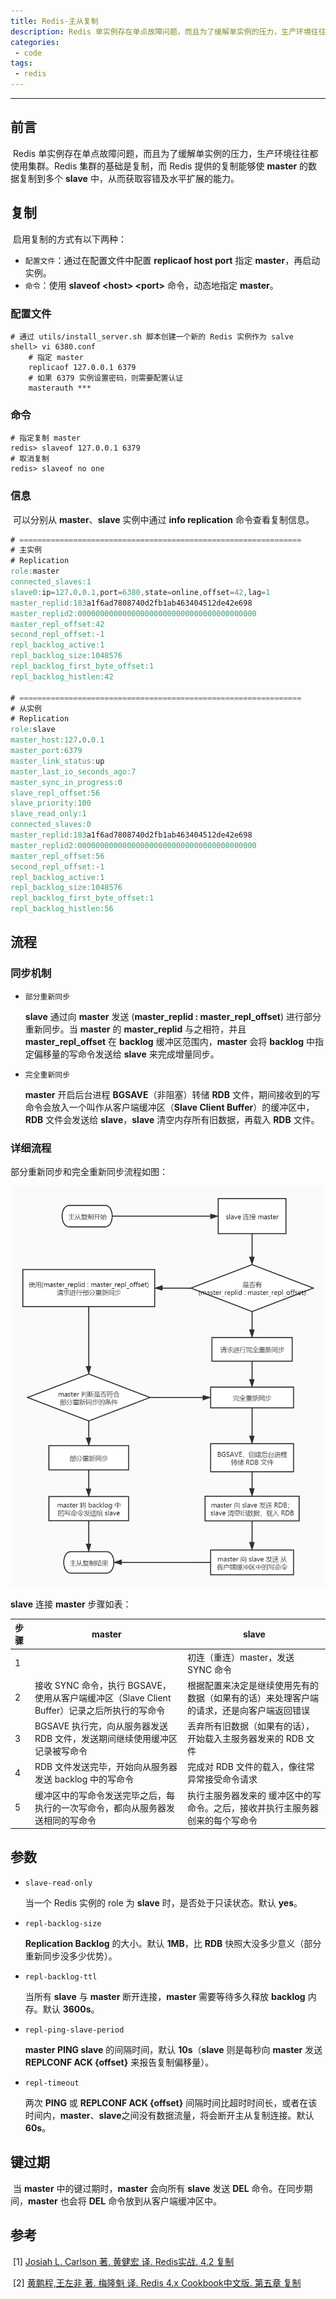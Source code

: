 ```yaml
---
title: Redis-主从复制
description: Redis 单实例存在单点故障问题，而且为了缓解单实例的压力，生产环境往往都使用集群。Redis 集群的基础是复制，而 Redis 提供的复制能够使主实例（master）的数据复制到多个从实例（slave）中，从而获取容错及水平扩展的能力。
categories: 
 - code
tags:
 - redis
---
```


------

## 前言

​	Redis 单实例存在单点故障问题，而且为了缓解单实例的压力，生产环境往往都使用集群。Redis 集群的基础是复制，而 Redis 提供的复制能够使 **master** 的数据复制到多个 **slave** 中，从而获取容错及水平扩展的能力。

## 复制

​	启用复制的方式有以下两种：

- `配置文件`：通过在配置文件中配置 **replicaof host port** 指定 **master**，再启动实例。
- `命令`：使用 **slaveof \<host\> \<port\>** 命令，动态地指定 **master**。

### 配置文件

```shell
# 通过 utils/install_server.sh 脚本创建一个新的 Redis 实例作为 salve
shell> vi 6380.conf
	# 指定 master
	replicaof 127.0.0.1 6379
	# 如果 6379 实例设置密码，则需要配置认证
	masterauth ***
```

### 命令

```shell
# 指定复制 master
redis> slaveof 127.0.0.1 6379
# 取消复制
redis> slaveof no one
```

### 信息

​	可以分别从 **master**、**slave** 实例中通过 **info replication** 命令查看复制信息。

```verilog
# ===============================================================
# 主实例
# Replication
role:master
connected_slaves:1
slave0:ip=127.0.0.1,port=6380,state=online,offset=42,lag=1
master_replid:183a1f6ad7808740d2fb1ab463404512de42e698
master_replid2:0000000000000000000000000000000000000000
master_repl_offset:42
second_repl_offset:-1
repl_backlog_active:1
repl_backlog_size:1048576
repl_backlog_first_byte_offset:1
repl_backlog_histlen:42

# ===============================================================
# 从实例
# Replication
role:slave
master_host:127.0.0.1
master_port:6379
master_link_status:up
master_last_io_seconds_ago:7
master_sync_in_progress:0
slave_repl_offset:56
slave_priority:100
slave_read_only:1
connected_slaves:0
master_replid:183a1f6ad7808740d2fb1ab463404512de42e698
master_replid2:0000000000000000000000000000000000000000
master_repl_offset:56
second_repl_offset:-1
repl_backlog_active:1
repl_backlog_size:1048576
repl_backlog_first_byte_offset:1
repl_backlog_histlen:56
```

## 流程

### 同步机制

- `部分重新同步`

  **slave** 通过向 **master** 发送 (**master_replid : master_repl_offset**) 进行部分重新同步。当 **master** 的 **master_replid** 与之相符，并且 **master_repl_offset** 在 **backlog** 缓冲区范围内，**master** 会将 **backlog** 中指定偏移量的写命令发送给 **slave** 来完成增量同步。

- `完全重新同步`

  **master** 开启后台进程 **BGSAVE**（非阻塞）转储 **RDB** 文件，期间接收到的写命令会放入一个叫作从客户端缓冲区（**Slave Client Buffer**）的缓冲区中，**RDB** 文件会发送给 **slave**，**slave** 清空内存所有旧数据，再载入 **RDB** 文件。

### 详细流程

部分重新同步和完全重新同步流程如图：

![同步流程](https://github.com/guolanren/gallery/blob/master/found/2020-02-26-Redis-%E4%B8%BB%E4%BB%8E%E5%A4%8D%E5%88%B6/Synchronization-Flow.jpg?raw=true)

**slave** 连接 **master** 步骤如表：

| 步骤 | master                                                       | slave                                                        |
| :--- | ------------------------------------------------------------ | ------------------------------------------------------------ |
| 1    |                                                              | 初连（重连）master，发送 SYNC 命令                           |
| 2    | 接收 SYNC 命令，执行 BGSAVE，使用从客户端缓冲区（Slave Client Buffer）记录之后所执行的写命令 | 根据配置来决定是继续使用先有的数据（如果有的话）来处理客户端的请求，还是向客户端返回错误 |
| 3    | BGSAVE 执行完，向从服务器发送 RDB 文件，发送期间继续使用缓冲区记录被写命令 | 丢弃所有旧数据（如果有的话），开始载入主服务器发来的 RDB 文件 |
| 4    | RDB 文件发送完毕，开始向从服务器发送 backlog 中的写命令      | 完成对 RDB 文件的载入，像往常异常接受命令请求                |
| 5    | 缓冲区中的写命令发送完毕之后，每执行的一次写命令，都向从服务器发送相同的写命令 | 执行主服务器发来的 缓冲区中的写命令。之后，接收并执行主服务器创来的每个写命令 |

## 参数

- `slave-read-only`

  当一个 Redis 实例的 role 为 **slave** 时，是否处于只读状态。默认 **yes**。

- `repl-backlog-size`

  **Replication Backlog** 的大小。默认 **1MB**，比 **RDB** 快照大没多少意义（部分重新同步没多少优势）。

- `repl-backlog-ttl`

  当所有 **slave** 与 **master** 断开连接，**master** 需要等待多久释放 **backlog** 内存。默认 **3600s**。

- `repl-ping-slave-period`

  **master PING slave** 的间隔时间，默认 **10s**（**slave** 则是每秒向 **master** 发送 **REPLCONF ACK {offset}** 来报告复制偏移量）。

- `repl-timeout`

  两次 **PING** 或 **REPLCONF ACK {offset}** 间隔时间比超时时间长，或者在该时间内，**master**、**slave**之间没有数据流量，将会断开主从复制连接。默认 **60s**。

## 键过期

​	当 **master** 中的键过期时，**master** 会向所有 **slave** 发送 **DEL** 命令。在同步期间，**master** 也会将 **DEL** 命令放到从客户端缓冲区中。

## 参考

​	\[1\] [Josiah L. Carlson 著. 黄健宏 译. Redis实战. 4.2 复制](<https://book.douban.com/subject/26612779/>)

​	\[2\] [黄鹏程,王左非 著. 梅隆魁 译. Redis 4.x Cookbook中文版. 第五章 复制](<https://book.douban.com/subject/30227261/>)